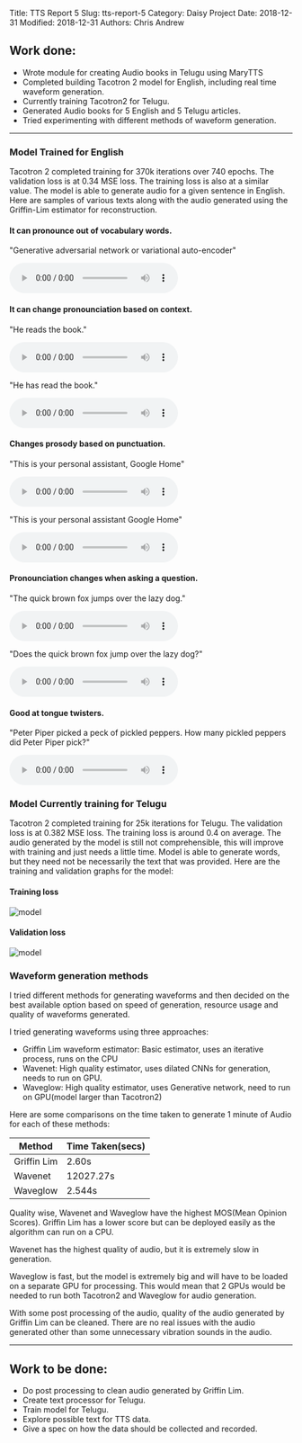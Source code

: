 Title: TTS Report 5
Slug: tts-report-5
Category: Daisy Project
Date: 2018-12-31
Modified: 2018-12-31
Authors: Chris Andrew

## Work done:
- Wrote module for creating Audio books in Telugu using MaryTTS
- Completed building Tacotron 2 model for English, including real time waveform generation.
- Currently training Tacotron2 for Telugu.
- Generated Audio books for 5 English and 5 Telugu articles.
- Tried experimenting with different methods of waveform generation.
----

### Model Trained for English
Tacotron 2 completed training for 370k iterations over 740 epochs. The validation loss is at 0.34 MSE loss. The training loss is also at a similar value. The model is able to generate audio for a given sentence in English. Here are samples of various texts along with the audio generated using the Griffin-Lim estimator for reconstruction.

#### It can pronounce out of vocabulary words.
"Generative adversarial network or variational auto-encoder"

<audio controls>
  <source src="{filename}/data/test_1.wav" type="audio/mpeg">
</audio>

#### It can change pronounciation based on context.
"He reads the book."

<audio controls>
  <source src="{filename}/data/test_2.wav" type="audio/mpeg">
</audio>

"He has read the book."

<audio controls>
  <source src="{filename}/data/test_3.wav" type="audio/mpeg">
</audio>

#### Changes prosody based on punctuation.
"This is your personal assistant, Google Home"

<audio controls>
  <source src="{filename}/data/test_4.wav" type="audio/mpeg">
</audio>

"This is your personal assistant Google Home"

<audio controls>
  <source src="{filename}/data/test_5.wav" type="audio/mpeg">
</audio>

#### Pronounciation changes when asking a question.
"The quick brown fox jumps over the lazy dog."

<audio controls>
  <source src="{filename}/data/test_6.wav" type="audio/mpeg">
</audio>

"Does the quick brown fox jump over the lazy dog?"

<audio controls>
  <source src="{filename}/data/test_7.wav" type="audio/mpeg">
</audio>

#### Good at tongue twisters.
"Peter Piper picked a peck of pickled peppers. How many pickled peppers did Peter Piper pick?"

<audio controls>
  <source src="{filename}/data/test_8.wav" type="audio/mpeg">
</audio>

### Model Currently training for Telugu
Tacotron 2 completed training for 25k iterations for Telugu. The validation loss is at 0.382 MSE loss. The training loss is around 0.4 on average. The audio generated by the model is still not comprehensible, this will improve with training and just needs a little time. Model is able to generate words, but they need not be necessarily the text that was provided. Here are the training and validation graphs for the model:

#### Training loss
![model]({filename}/images/train.png)

#### Validation loss
![model]({filename}/images/val.png)


### Waveform generation methods
I tried different methods for generating waveforms and then decided on the best available option based on speed of generation, resource usage and quality of waveforms generated.

I tried generating waveforms using three approaches:
- Griffin Lim waveform estimator: Basic estimator, uses an iterative process, runs on the CPU
- Wavenet: High quality estimator, uses dilated CNNs for generation, needs to run on GPU.
- Waveglow: High quality estimator, uses Generative network, need to run on GPU(model larger than Tacotron2)

Here are some comparisons on the time taken to generate 1 minute of Audio for each of these methods:

| Method      | Time Taken(secs) |
|-------------|------------------|
| Griffin Lim | 2.60s            |
| Wavenet     | 12027.27s        |
| Waveglow    | 2.544s           |

Quality wise, Wavenet and Waveglow have the highest MOS(Mean Opinion Scores). Griffin Lim has a lower score but can be deployed easily as the algorithm can run on a CPU.

Wavenet has the highest quality of audio, but it is extremely slow in generation.

Waveglow is fast, but the model is extremely big and will have to be loaded on a separate GPU for processing. This would mean that 2 GPUs would be needed to run both Tacotron2 and Waveglow for audio generation.

With some post processing of the audio, quality of the audio generated by Griffin Lim can be cleaned. There are no real issues with the audio generated other than some unnecessary vibration sounds in the audio.

-----
## Work to be done:
- Do post processing to clean audio generated by Griffin Lim.
- Create text processor for Telugu.
- Train model for Telugu.
- Explore possible text for TTS data.
- Give a spec on how the data should be collected and recorded.
